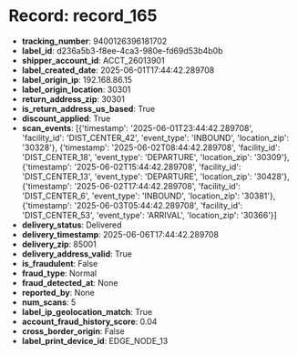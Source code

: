 # Record: record_165

- **tracking_number**: 9400126396181702
- **label_id**: d236a5b3-f8ee-4ca3-980e-fd69d53b4b0b
- **shipper_account_id**: ACCT_26013901
- **label_created_date**: 2025-06-01T17:44:42.289708
- **label_origin_ip**: 192.168.86.15
- **label_origin_location**: 30301
- **return_address_zip**: 30301
- **is_return_address_us_based**: True
- **discount_applied**: True
- **scan_events**: [{'timestamp': '2025-06-01T23:44:42.289708', 'facility_id': 'DIST_CENTER_42', 'event_type': 'INBOUND', 'location_zip': '30328'}, {'timestamp': '2025-06-02T08:44:42.289708', 'facility_id': 'DIST_CENTER_18', 'event_type': 'DEPARTURE', 'location_zip': '30309'}, {'timestamp': '2025-06-02T15:44:42.289708', 'facility_id': 'DIST_CENTER_13', 'event_type': 'DEPARTURE', 'location_zip': '30428'}, {'timestamp': '2025-06-02T17:44:42.289708', 'facility_id': 'DIST_CENTER_6', 'event_type': 'INBOUND', 'location_zip': '30381'}, {'timestamp': '2025-06-03T05:44:42.289708', 'facility_id': 'DIST_CENTER_53', 'event_type': 'ARRIVAL', 'location_zip': '30366'}]
- **delivery_status**: Delivered
- **delivery_timestamp**: 2025-06-06T17:44:42.289708
- **delivery_zip**: 85001
- **delivery_address_valid**: True
- **is_fraudulent**: False
- **fraud_type**: Normal
- **fraud_detected_at**: None
- **reported_by**: None
- **num_scans**: 5
- **label_ip_geolocation_match**: True
- **account_fraud_history_score**: 0.04
- **cross_border_origin**: False
- **label_print_device_id**: EDGE_NODE_13